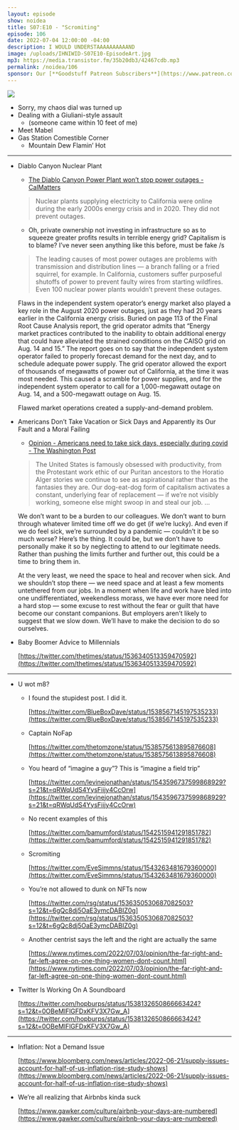 ```yaml
---
layout: episode
show: noidea
title: S07:E10 - "Scromiting"
episode: 106
date: 2022-07-04 12:00:00 -04:00
description: I WOULD UNDERSTAAAAAAAAAAND
image: /uploads/IHNIWID-S07E10-EpisodeArt.jpg
mp3: https://media.transistor.fm/35b20db3/42467cdb.mp3
permalink: /noidea/106
sponsor: Our [**Goodstuff Patreon Subscribers**](https://www.patreon.com/goodstuff "Goodstuff on Patreon") and listeners just like you! Support your favorite podcasts directly to get access to the discord and more.
---
```


![](/uploads/IHNIWID-S07E10-EpisodeArt.jpg)

- Sorry, my chaos dial was turned up
- Dealing with a Giuliani-style assault
    - (someone came within 10 feet of me)
- Meet Mabel
- Gas Station Comestible Corner
    - Mountain Dew Flamin’ Hot

---

- Diablo Canyon Nuclear Plant
    - [The Diablo Canyon Power Plant won’t stop power outages - CalMatters](https://calmatters.org/commentary/2022/07/the-diablo-canyon-power-plant-wont-stop-power-outages/?utm_medium=email&utm_source=CalMatters+Newsletters&utm_campaign=7291ec4630-EMAIL_CAMPAIGN_2022_07_01_04_05&utm_medium=email&utm_term=0_faa7be558d-7291ec4630-150232425&mc_cid=7291ec4630&mc_eid=ec16640261)
    
    > Nuclear plants supplying electricity to California were online during the early 2000s energy crisis and in 2020. They did not prevent outages.
    > 
    - Oh, private ownership not investing in infrastructure so as to squeeze greater profits results in terrible energy grid? Capitalism is to blame? I’ve never seen anything like this before, must be fake /s
    
    > The leading causes of most power outages are problems with transmission and distribution lines — a branch falling or a fried squirrel, for example. In California, customers suffer purposeful shutoffs of power to prevent faulty wires from starting wildfires. Even 100 nuclear power plants wouldn’t prevent these outages.
    
    Flaws in the independent system operator’s energy market also played a key role in the August 2020 power outages, just as they had 20 years earlier in the California energy crisis. Buried on page 113 of the Final Root Cause Analysis report, the grid operator admits that “Energy market practices contributed to the inability to obtain additional energy that could have alleviated the strained conditions on the CAISO grid on Aug. 14 and 15.” The report goes on to say that the independent system operator failed to properly forecast demand for the next day, and to schedule adequate power supply. The grid operator allowed the export of thousands of megawatts of power out of California, at the time it was most needed. This caused a scramble for power supplies, and for the independent system operator to call for a 1,000-megawatt outage on Aug. 14, and a 500-megawatt outage on Aug. 15. 
    
    Flawed market operations created a supply-and-demand problem.
    > 
    
- Americans Don’t Take Vacation or Sick Days and Apparently its Our Fault and a Moral Failing
    - [Opinion - Americans need to take sick days, especially during covid - The Washington Post](https://www.washingtonpost.com/opinions/2022/06/30/american-workers-sick-days-leave-covid/?utm_campaign=wp_week_in_ideas&utm_medium=email&utm_source=newsletter&wpisrc=nl_ideas&carta-url=https%3A%2F%2Fs2.washingtonpost.com%2Fcar-ln-tr%2F3741a47%2F62c17715cfe8a21601d1e269%2F5972d3aeade4e21a8484d41e%2F34%2F71%2F62c17715cfe8a21601d1e269&wp_cu=fd0443fcc5b57f37f2241fa0bb827d4b%7C3F645DD656EC57F8E0530100007FABA4)
    
    > The United States is famously obsessed with productivity, from the Protestant work ethic of our Puritan ancestors to the Horatio Alger stories we continue to see as aspirational rather than as the fantasies they are. Our dog-eat-dog form of capitalism activates a constant, underlying fear of replacement — if we’re not visibly working, someone else might swoop in and steal our job. … 
    
    We don’t want to be a burden to our colleagues. We don’t want to burn through whatever limited time off we do get (if we’re lucky). And even if we do feel sick, we’re surrounded by a pandemic — couldn’t it be so much worse?
    Here’s the thing. It could be, but we don’t have to personally make it so by neglecting to attend to our legitimate needs. Rather than pushing the limits further and further out, this could be a time to bring them in. 
    
    At the very least, we need the space to heal and recover when sick. And we shouldn’t stop there — we need space and at least a few moments untethered from our jobs. In a moment when life and work have bled into one undifferentiated, weekendless morass, we have ever more need for a hard stop — some excuse to rest without the fear or guilt that have become our constant companions. But employers aren’t likely to suggest that we slow down. We’ll have to make the decision to do so ourselves.
    > 
- Baby Boomer Advice to Millennials
    
    [https://twitter.com/thetimes/status/1536340513359470592](https://twitter.com/thetimes/status/1536340513359470592)
    

---

- U wot m8?
    - I found the stupidest post. I did it.
        
        [https://twitter.com/BlueBoxDave/status/1538567145197535233](https://twitter.com/BlueBoxDave/status/1538567145197535233)
        
    - Captain NoFap
        
        [https://twitter.com/thetomzone/status/1538575613895876608](https://twitter.com/thetomzone/status/1538575613895876608)
        
    - You heard of “imagine a guy”? This is “imagine a field trip”
        
        [https://twitter.com/levinejonathan/status/1543596737599868929?s=21&t=qRWqUdS4YysFiijy4CcOrw](https://twitter.com/levinejonathan/status/1543596737599868929?s=21&t=qRWqUdS4YysFiijy4CcOrw)
        
    - No recent examples of this
        
        [https://twitter.com/bamumford/status/1542515941291851782](https://twitter.com/bamumford/status/1542515941291851782)
        
    - Scromiting
        
        [https://twitter.com/EveSimmns/status/1543263481679360000](https://twitter.com/EveSimmns/status/1543263481679360000)
        
    - You’re not allowed to dunk on NFTs now
        
        [https://twitter.com/rsg/status/1536350530687082503?s=12&t=6gQc8dj5OaE3ymcDABIZ0g](https://twitter.com/rsg/status/1536350530687082503?s=12&t=6gQc8dj5OaE3ymcDABIZ0g)
        
    - Another centrist says the left and the right are actually the same
        
        [https://www.nytimes.com/2022/07/03/opinion/the-far-right-and-far-left-agree-on-one-thing-women-dont-count.html](https://www.nytimes.com/2022/07/03/opinion/the-far-right-and-far-left-agree-on-one-thing-women-dont-count.html)
        
- Twitter Is Working On A Soundboard
    
    [https://twitter.com/hopburps/status/1538132650866663424?s=12&t=0OBeMlFlGFDxKFV3X7Gw_A](https://twitter.com/hopburps/status/1538132650866663424?s=12&t=0OBeMlFlGFDxKFV3X7Gw_A)
    

---

- Inflation: Not a Demand Issue
    
    [https://www.bloomberg.com/news/articles/2022-06-21/supply-issues-account-for-half-of-us-inflation-rise-study-shows](https://www.bloomberg.com/news/articles/2022-06-21/supply-issues-account-for-half-of-us-inflation-rise-study-shows)
    
- We’re all realizing that Airbnbs kinda suck
    
    [https://www.gawker.com/culture/airbnb-your-days-are-numbered](https://www.gawker.com/culture/airbnb-your-days-are-numbered)